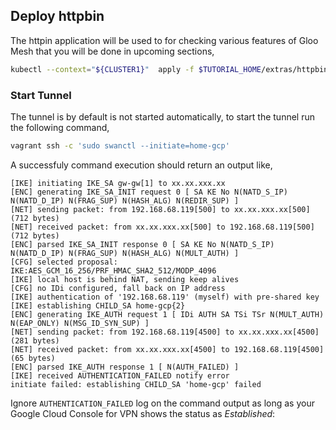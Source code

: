 
## Deploy httpbin

The httpin application will be used to for checking various features of Gloo Mesh that you will be done in upcoming sections,

```bash
kubectl --context="${CLUSTER1}"  apply -f $TUTORIAL_HOME/extras/httpbin.yaml
```

### Start Tunnel

The tunnel is by default is not started automatically, to start the tunnel run the following command,

```bash
vagrant ssh -c 'sudo swanctl --initiate=home-gcp'
```

A successfuly command execution should return an output like,

```text
[IKE] initiating IKE_SA gw-gw[1] to xx.xx.xxx.xx
[ENC] generating IKE_SA_INIT request 0 [ SA KE No N(NATD_S_IP) N(NATD_D_IP) N(FRAG_SUP) N(HASH_ALG) N(REDIR_SUP) ]
[NET] sending packet: from 192.168.68.119[500] to xx.xx.xxx.xx[500] (712 bytes)
[NET] received packet: from xx.xx.xxx.xx[500] to 192.168.68.119[500] (712 bytes)
[ENC] parsed IKE_SA_INIT response 0 [ SA KE No N(NATD_S_IP) N(NATD_D_IP) N(FRAG_SUP) N(HASH_ALG) N(MULT_AUTH) ]
[CFG] selected proposal: IKE:AES_GCM_16_256/PRF_HMAC_SHA2_512/MODP_4096
[IKE] local host is behind NAT, sending keep alives
[CFG] no IDi configured, fall back on IP address
[IKE] authentication of '192.168.68.119' (myself) with pre-shared key
[IKE] establishing CHILD_SA home-gcp{2}
[ENC] generating IKE_AUTH request 1 [ IDi AUTH SA TSi TSr N(MULT_AUTH) N(EAP_ONLY) N(MSG_ID_SYN_SUP) ]
[NET] sending packet: from 192.168.68.119[4500] to xx.xx.xxx.xx[4500] (281 bytes)
[NET] received packet: from xx.xx.xxx.xx[4500] to 192.168.68.119[4500] (65 bytes)
[ENC] parsed IKE_AUTH response 1 [ N(AUTH_FAILED) ]
[IKE] received AUTHENTICATION_FAILED notify error
initiate failed: establishing CHILD_SA 'home-gcp' failed
```

Ignore `AUTHENTICATION_FAILED` log on the command output as long as your Google Cloud Console for VPN shows the status as *Established*:
